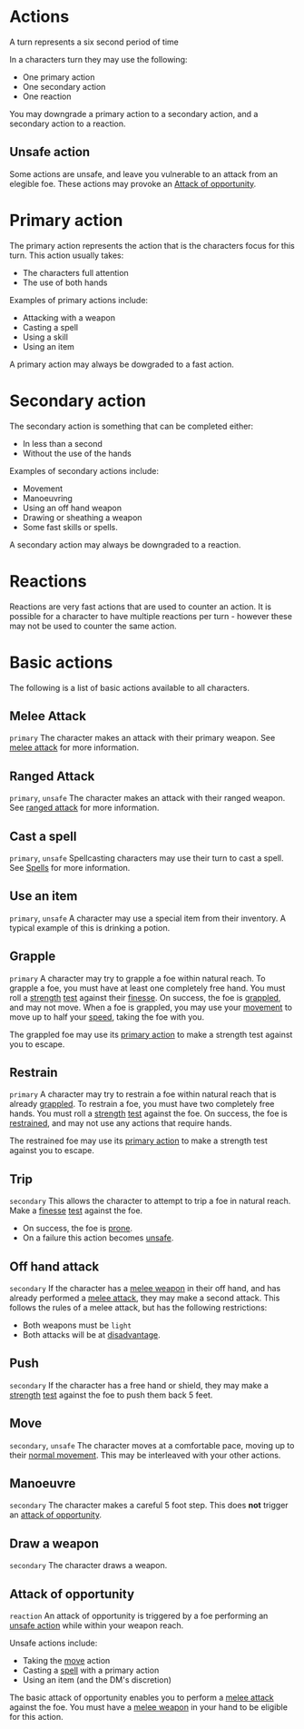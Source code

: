 # Actions

A turn represents a six second period of time

In a characters turn they may use the following:
 * One primary action
 * One secondary action
 * One reaction

You may downgrade a primary action to a secondary action, and a secondary action to a reaction.

## Unsafe action
Some actions are unsafe, and leave you vulnerable to an attack from an elegible foe. These actions may provoke an [Attack of opportunity](#attack-of-opportunity).

# Primary action
The primary action represents the action that is the characters focus for this turn. This action usually takes:
 * The characters full attention
 * The use of both hands

Examples of primary actions include:
 * Attacking with a weapon
 * Casting a spell
 * Using a skill
 * Using an item

A primary action may always be dowgraded to a fast action.

# Secondary action
The secondary action is something that can be completed either:
 * In less than a second
 * Without the use of the hands

Examples of secondary actions include:
 * Movement
 * Manoeuvring
 * Using an off hand weapon
 * Drawing or sheathing a weapon
 * Some fast skills or spells.

 A secondary action may always be downgraded to a reaction.

# Reactions
Reactions are very fast actions that are used to counter an action. It is possible for a character to have multiple reactions per turn - however these may not be used to counter the same action.

# Basic actions
The following is a list of basic actions available to all characters.

## Melee Attack
`primary`
The character makes an attack with their primary weapon. See [melee attack](rolls.md#melee-attack) for more information.

## Ranged Attack
`primary`, `unsafe`
The character makes an attack with their ranged weapon. See [ranged attack](rolls.md#ranged-attack) for more information.

## Cast a spell
`primary`, `unsafe`
Spellcasting characters may use their turn to cast a spell.
See [Spells](spells.md) for more information.

## Use an item
`primary`, `unsafe`
A character may use a special item from their inventory. A typical example of this is drinking a potion.

## Grapple
`primary`
A character may try to grapple a foe within natural reach. To grapple a foe, you must have at least one completely free hand. You must roll a [strength](stats.md#strength) [test](rolls.md#tests) against their [finesse](stats.md#finesse). On success, the foe is [grappled](statuses.md#grappled), and may not move. When a foe is grappled, you may use your [movement](#move) to move up to half your [speed](stats.md#speed), taking the foe with you.

The grappled foe may use its [primary action](#primary-action) to make a strength test against you to escape.

## Restrain
`primary`
A character may try to restrain a foe within natural reach that is already [grappled](statuses.md#grappled). To restrain a foe, you must have two completely free hands. You must roll a [strength](stats.md#strength) [test](rolls.md#tests) against the foe. On success, the foe is [restrained](statuses.md#restrained), and may not use any actions that require hands.

The restrained foe may use its [primary action](#primary-action) to make a strength test against you to escape.

## Trip
`secondary`
This allows the character to attempt to trip a foe in natural reach. Make a [finesse](stats.md#finesse) [test](rolls.md#tests) against the foe.
 - On success, the foe is [prone](statuses.md#prone).
 - On a failure this action becomes [unsafe](#unsafe-action).

## Off hand attack
`secondary`
If the character has a [melee weapon](weapons.md#melee-weapons) in their off hand, and has already performed a [melee attack](#melee-attack), they may make a second attack. This follows the rules of a melee attack, but has the following restrictions:
 * Both weapons must be `light`
 * Both attacks will be at [disadvantage](rolls.md#disadvantage).

## Push
`secondary`
If the character has a free hand or shield, they may make a [strength](stats.md#strength) [test](rolls.md#tests) against the foe to push them back 5 feet.

## Move
`secondary`, `unsafe`
The character moves at a comfortable pace, moving up to their [normal movement](stats.md#speed). This may be interleaved with your other actions.

## Manoeuvre
`secondary`
The character makes a careful 5 foot step. This does **not** trigger an [attack of opportunity](#attack-of-opportunity).

## Draw a weapon
`secondary`
The character draws a weapon.

## Attack of opportunity
`reaction`
An attack of opportunity is triggered by a foe performing an [unsafe action](#unsafe-action) while within your weapon reach.

Unsafe actions include:
 * Taking the [move](#move) action
 * Casting a [spell](spells.md) with a primary action
 * Using an item (and the DM's discretion)

The basic attack of opportunity enables you to perform a [melee attack](rolls.md#melee-attack) against the foe. You must have a [melee weapon](weapons.md#melee-weapons) in your hand to be eligible for this action.
